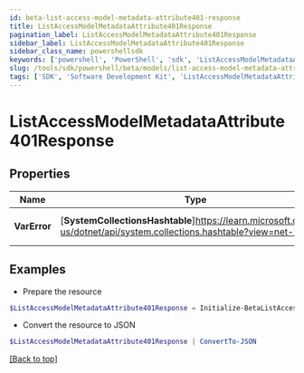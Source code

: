 ```yaml
---
id: beta-list-access-model-metadata-attribute401-response
title: ListAccessModelMetadataAttribute401Response
pagination_label: ListAccessModelMetadataAttribute401Response
sidebar_label: ListAccessModelMetadataAttribute401Response
sidebar_class_name: powershellsdk
keywords: ['powershell', 'PowerShell', 'sdk', 'ListAccessModelMetadataAttribute401Response', 'BetaListAccessModelMetadataAttribute401Response'] 
slug: /tools/sdk/powershell/beta/models/list-access-model-metadata-attribute401-response
tags: ['SDK', 'Software Development Kit', 'ListAccessModelMetadataAttribute401Response', 'BetaListAccessModelMetadataAttribute401Response']
---
```



# ListAccessModelMetadataAttribute401Response

## Properties

Name | Type | Description | Notes
------------ | ------------- | ------------- | -------------
**VarError** | [**SystemCollectionsHashtable**]https://learn.microsoft.com/en-us/dotnet/api/system.collections.hashtable?view=net-9.0 | A message describing the error | [optional] 

## Examples

- Prepare the resource
```powershell
$ListAccessModelMetadataAttribute401Response = Initialize-BetaListAccessModelMetadataAttribute401Response  -VarError JWT validation failed: JWT is expired
```

- Convert the resource to JSON
```powershell
$ListAccessModelMetadataAttribute401Response | ConvertTo-JSON
```


[[Back to top]](#) 

